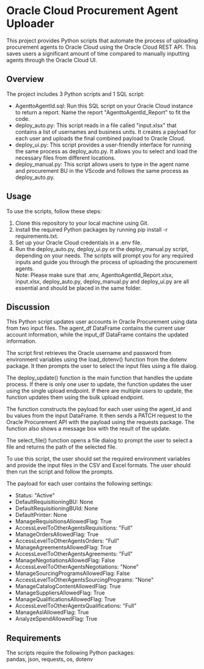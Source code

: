 # Oracle Cloud Procurement Agent Uploader  
This project provides Python scripts that automate the process of uploading procurement agents to Oracle Cloud using the Oracle Cloud REST API. This saves users a significant amount of time compared to manually inputting agents through the Oracle Cloud UI.  

## Overview  
The project includes 3 Python scripts and 1 SQL script: 

- AgenttoAgentId.sql: Run this SQL script on your Oracle Cloud instance to return a report. Name the report "AgenttoAgentId_Report" to fit the code.  
- deploy_auto.py: This script reads in a file called "input.xlsx" that contains a list of usernames and business units. It creates a payload for each user and uploads the final combined payload to Oracle Cloud.  
- deploy_ui.py: This script provides a user-friendly interface for running the same process as deploy_auto.py. It allows you to select and load the necessary files from different locations.  
- deploy_manual.py: This script allows users to type in the agent name and procurement BU in the VScode and follows the same process as deploy_auto.py.  

## Usage  
To use the scripts, follow these steps:
1. Clone this repository to your local machine using Git.  
2. Install the required Python packages by running pip install -r requirements.txt.  
3. Set up your Oracle Cloud credentials in a .env file.  
4. Run the deploy_auto.py, deploy_ui.py or the deploy_manual.py script, depending on your needs. The scripts will prompt you for any required inputs and guide you through the process of uploading the procurement agents.  
Note: Please make sure that .env, AgenttoAgentId_Report.xlsx, input.xlsx, deploy_auto.py, deploy_manual.py and deploy_ui.py are all essential and should be placed in the same folder.  

## Discussion    
This Python script updates user accounts in Oracle Procurement using data from two input files. The agent_df DataFrame contains the current user account information, while the input_df DataFrame contains the updated information.  

The script first retrieves the Oracle username and password from environment variables using the load_dotenv() function from the dotenv package. It then prompts the user to select the input files using a file dialog.  

The deploy_update() function is the main function that handles the update process. If there is only one user to update, the function updates the user using the single upload endpoint. If there are multiple users to update, the function updates them using the bulk upload endpoint.  

The function constructs the payload for each user using the agent_id and bu values from the input DataFrame. It then sends a PATCH request to the Oracle Procurement API with the payload using the requests package. The function also shows a message box with the result of the update.  

The select_file() function opens a file dialog to prompt the user to select a file and returns the path of the selected file.  

To use this script, the user should set the required environment variables and provide the input files in the CSV and Excel formats. The user should then run the script and follow the prompts.  

The payload for each user contains the following settings:  

- Status: "Active"
- DefaultRequisitioningBU: None
- DefaultRequisitioningBUId: None
- DefaultPrinter: None
- ManageRequisitionsAllowedFlag: True
- AccessLevelToOtherAgentsRequisitions: "Full"
- ManageOrdersAllowedFlag: True
- AccessLevelToOtherAgentsOrders: "Full"
- ManageAgreementsAllowedFlag: True
- AccessLevelToOtherAgentsAgreements: "Full"
- ManageNegotiationsAllowedFlag: False
- AccessLevelToOtherAgentsNegotiations: "None"
- ManageSourcingProgramsAllowedFlag: False
- AccessLevelToOtherAgentsSourcingPrograms: "None"
- ManageCatalogContentAllowedFlag: True
- ManageSuppliersAllowedFlag: True
- ManageQualificationsAllowedFlag: True
- AccessLevelToOtherAgentsQualifications: "Full"
- ManageAslAllowedFlag: True
- AnalyzeSpendAllowedFlag: True

## Requirements  
The scripts require the following Python packages:  
pandas, json, requests, os, dotenv  
